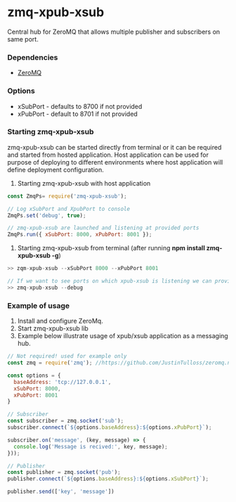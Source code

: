 # zmq-xpub-xsub

Central hub for ZeroMQ that allows multiple publisher and subscribers on same port.

### Dependencies

* [ZeroMQ](http://zeromq.org/)


### Options

* xSubPort - defaults to 8700 if not provided
* xPubPort - default to 8701 if not provided

### Starting zmq-xpub-xsub

zmq-xpub-xsub can be started directly from terminal or it can be required and started from hosted application.
Host application can be used for purpose of deploying to different environments
where host application will define deployment configuration.

1) Starting zmq-xpub-xsub with host application

```javascript
const ZmqPs= require('zmq-xpub-xsub');

// Log xSubPort and XpubPort to console
ZmqPs.set('debug', true);

// zmq-xpub-xsub are launched and listening at provided ports
ZmqPs.run({ xSubPort: 8000, xPubPort: 8001 });
```

1) Starting zmq-xpub-xsub from terminal (after running **npm install zmq-xpub-xsub -g**)

```javascript
>> zqm-xpub-xsub --xSubPort 8000 --xPubPort 8001

// If we want to see ports on which xpub-xsub is listening we can provide --debug flag
>> zmq-xpub-xsub --debug
```

### Example of usage

1) Install and configure ZeroMq.
2) Start zmq-xpub-xsub lib
3) Example below illustrate usage of xpub/xsub application as a messaging hub.


```javascript
// Not required! used for example only
const zmq = require('zmq'); //https://github.com/JustinTulloss/zeromq.node

const options = {
  baseAddress: 'tcp://127.0.0.1',
  xSubPort: 8000,
  xPubPort: 8001
}

// Subscriber
const subscriber = zmq.socket('sub');
subscriber.connect(`${options.baseAddress}:${options.xPubPort}`);

subscriber.on('message', (key, message) => {
  console.log('Message is recived:', key, message);
}));

// Publisher
const publisher = zmq.socket('pub');
publisher.connect(`${options.baseAddress}:${options.xSubPort}`);

publisher.send(['key', 'message'])
```

